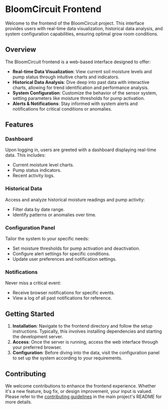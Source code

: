 # BloomCircuit Frontend

Welcome to the frontend of the BloomCircuit project. This interface provides users with real-time data visualization, historical data analysis, and system configuration capabilities, ensuring optimal grow room conditions.

## Overview

The BloomCircuit frontend is a web-based interface designed to offer:

- **Real-time Data Visualization**: View current soil moisture levels and pump status through intuitive charts and indicators.
- **Historical Data Analysis**: Dive deep into past data with interactive charts, allowing for trend identification and performance analysis.
- **System Configuration**: Customize the behavior of the sensor system, setting parameters like moisture thresholds for pump activation.
- **Alerts & Notifications**: Stay informed with system alerts and notifications for critical conditions or anomalies.

## Features

### Dashboard

Upon logging in, users are greeted with a dashboard displaying real-time data. This includes:

- Current moisture level charts.
- Pump status indicators.
- Recent activity logs.

### Historical Data

Access and analyze historical moisture readings and pump activity:

- Filter data by date range.
- Identify patterns or anomalies over time.

### Configuration Panel

Tailor the system to your specific needs:

- Set moisture thresholds for pump activation and deactivation.
- Configure alert settings for specific conditions.
- Update user preferences and notification settings.

### Notifications

Never miss a critical event:

- Receive browser notifications for specific events.
- View a log of all past notifications for reference.

## Getting Started

1. **Installation**: Navigate to the frontend directory and follow the setup instructions. Typically, this involves installing dependencies and starting the development server.
2. **Access**: Once the server is running, access the web interface through your preferred browser.
3. **Configuration**: Before diving into the data, visit the configuration panel to set up the system according to your requirements.

## Contributing

We welcome contributions to enhance the frontend experience. Whether it's a new feature, bug fix, or design improvement, your input is valued. Please refer to the [contributing guidelines](../README.md#Contributing) in the main project's README for more details.




